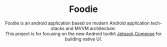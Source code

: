 <h1 align="center">Foodie</h1>

<p align="center">  
Foodie is an android application based on modern Android application tech-stacks and MVVM architecture.<br>This project is for focusing on the new Android toolkit 
<a href="https://developer.android.com/jetpack/compose">Jetpack Compose</a> for building native UI. 
</p>


